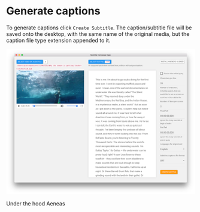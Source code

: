 # Generate captions

To generate captions click `Create Subtitle`. The caption/subtitle file will be saved onto the desktop, with the same name of the original media, but the caption file type extension appended to it.

![video+text](/assets/video+text+.png)


Under the hood Aeneas



